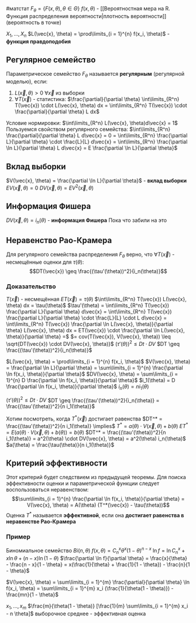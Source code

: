 #матстат 
$F_{\theta} = \{ F(x, \theta), \theta \in \Theta \}$
$f(x, \theta)$ - [[Вероятностная мера на R. Функция распределения вероятности|плотность вероятности]] (вероятность в точке)

$X_1, \dots, X_n$
$L(\vec{x}, \theta) = \prod\limits_{i = 1}^{n} f(x_i, \theta)$ - **функция правдоподобия**

## Регулярное семейство
Параметрическое семейство $F_{\theta}$ называется **регулярным** (регулярной моделью), если:
1. $L(\vec{x}, \theta) > 0 \ \forall \vec{x}$ из выборки
2. $\forall T(\vec{x})$ - статистика: $\frac{\partial}{\partial \theta} \int\limits_{R^n} T(\vec{x}) \cdot L(\vec{x}, \theta) dx = \int\limits_{R^n} T(\vec{x}) \cdot \frac{\partial}{\partial \theta} L dx$

Условие нормировки:
$\int\limits_{R^n} L(\vec{x}, \theta)d\vec{x} = 1$
Пользуемся свойством регулярного семейства:
$\int\limits_{R^n} \frac{\partial}{\partial \theta} L d\vec{x} = 0 = \int\limits_{R^n} \frac{\partial L}{\partial \theta} \cdot \frac{L}{L} d\vec{x} = \int\limits_{R^n} \frac{\partial \ln L}{\partial \theta} L d\vec{x} = E \frac{\partial \ln L}{\partial \theta}$

## Вклад выборки
$V(\vec{x}, \theta) = \frac{\partial \ln L}{\partial \theta}$ - **вклад выборки**
$EV(\vec{x}, \theta) = 0$
$DV(\vec{x}, \theta) = EV^2(\vec{x}, \theta)$

## Информация Фишера
$DV(\vec{x}, \theta) = i_n(\theta)$ - **информация Фишера**
Пока что забили на это

## Неравенство Рао-Крамера
Для регулярного семейства распределения $F_{\theta}$ верно, что
$\forall T(\vec{x})$ - несмещённые оценки для $\tau(\theta)$: $$DT(\vec{x}) \geq \frac{(\tau'(\theta))^2}{i_n(\theta)}$$
### Доказательство
$T(\vec{x})$ - несмещённая
$ET(\vec{x}) = \tau(\theta)$
$\int\limits_{R^n} T(\vec{x}) L(\vec{x}, \theta) dx = \tau(\theta)$
$\tau'(\theta) = \int\limits_{R^n} T(\vec{x}) \frac{\partial L}{\partial \theta} d\vec{x} = \int\limits_{R^n} T(\vec{x}) \frac{\partial L}{\partial \theta} \cdot \frac{L}{L} \cdot L d\vec{x} = \int\limits_{R^n} T(\vec{x}) \frac{\partial \ln L(\vec{x}, \theta)}{\partial \theta} L(\vec{x}, \theta) dx = ET(\vec{x}) \cdot \frac{\partial \ln L(\vec{x}, \theta)}{\partial \theta} =$
$= cov(T(\vec{x}), V(\vec{x}, \theta)) \leq \sqrt{DT(\vec{x}) \cdot DV(\vec{x}, \theta)}$
$(\tau'(\theta))^2 \leq Dt \cdot DV$
$DT \geq \frac{(\tau'(\theta))^2}{i_n(\theta)}$

$L(\vec{x}, \theta) = \prod\limits_{i = 1}^{n} f(x_i, \theta)$
$V(\vec{x}, \theta) = \frac{\partial \ln L}{\partial \theta} = \sum\limits_{i = 1}^{n} \frac{\partial \ln f(x_i, \theta)}{\partial \theta}$
$DV(\vec{x}, \theta) = \sum\limits_{i = 1}^{n} D \frac{\partial \ln f(x_i, \theta)}{\partial \theta}$
$i_1(\theta) = D \frac{\partial \ln f(x_i, \theta)}{\partial \theta}$
$i_n(\theta) = n i_1(\theta)$

$(\tau'(\theta))^2 \leq Dt \cdot DV$
$DT \geq \frac{(\tau'(\theta))^2}{i_n(\theta)} = \frac{(\tau'(\theta))^2}{n i_1(\theta)}$

Хотим посмотреть, когда $T^*(\vec{x})$ достигает равенства
$DT^* = \frac{(\tau'(\theta))^2}{n i_1(\theta)} \implies$
$T^* = a(\theta) \cdot V(\vec{x}, \theta) + b(\theta)$
$ET^* = E(a(\theta) \cdot V(\vec{x}, \theta) + b(\theta)) = b(\theta)$
$DT^* = \frac{(\tau'(\theta))^2}{n i_1(\theta)} = a^2(\theta) \cdot DV(\vec{x}, \theta) = a^2(\theta) i_n(\theta)$
$a(\theta) = \frac{\tau(\theta)}{n i_1(\theta)}$

## Критерий эффективности
Этот критерий будет следствием из предыдущей теоремы.
Для поиска эффективности оценки и параметрической функции следует воспользоваться неравенством: $$\sum\limits_{i = 1}^{n} \frac{\partial \ln f(x_i, \theta)}{\partial \theta} = V(\vec{x}, \theta) = A(\theta) (T^*(\vec{x}) - \tau(\theta))$$
Оценка $T^*$ называется **эффективной**, если она **достигает равенства в неравенстве Рао-Крамера**

### Пример
Биномиальное семейство $Bi(n, \theta)$
$f(x, \theta) = C_n^x \theta^x (1 - \theta)^{n - x}$
$\ln f = \ln C_n^x + x \ln \theta + (n - x) \ln (1 - \theta)$ 
$\frac{\partial \ln f}{\partial \theta} = \frac{x}{\theta} - \frac{n - x}{1 - \theta} = x(\frac{1}{\theta} + \frac{1}{1 - \theta}) - \frac{n}{1 - \theta}$

$V(\vec{x}, \theta) = \sum\limits_{i = 1}^{m} \frac{\partial}{\partial \theta} \ln f(x_i, \theta) = \sum\limits_{i = 1}^{m} x_i (\frac{1}{\theta(1 - \theta)}) - \frac{mn}{1 - \theta}$

$x_1, \dots, x_m$
$\frac{m}{\theta(1 - \theta)} [\frac{1}{m} \sum\limits_{i = 1}^{m} x_i - n \theta]$
выборочное среднее - эффективная оценка
